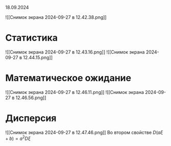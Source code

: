18.09.2024

![[Снимок экрана 2024-09-27 в 12.42.38.png]]
# Статистика
![[Снимок экрана 2024-09-27 в 12.43.16.png]]
![[Снимок экрана 2024-09-27 в 12.44.15.png]]
# Математическое ожидание
![[Снимок экрана 2024-09-27 в 12.46.11.png]]
![[Снимок экрана 2024-09-27 в 12.46.56.png]]

# Дисперсия
![[Снимок экрана 2024-09-27 в 12.47.46.png]]
Во втором свойстве $D(a\xi +b) = a^2 D \xi$
